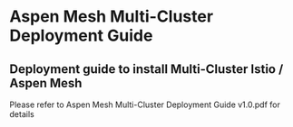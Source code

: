 # Aspen Mesh Multi-Cluster Deployment Guide
## Deployment guide to install Multi-Cluster Istio / Aspen Mesh

Please refer to Aspen Mesh Multi-Cluster Deployment Guide v1.0.pdf for details
